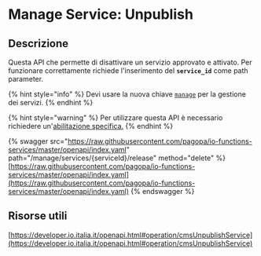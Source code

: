 # Manage Service: Unpublish

## Descrizione

Questa API che permette di disattivare un servizio approvato e attivato. Per funzionare correttamente richiede l'inserimento del **`service_id`** come path parameter.

{% hint style="info" %}
Devi usare la nuova chiave [`manage`](../../funzionalita/pubblicare-un-servizio/chiave-manage.md) per la gestione dei servizi.&#x20;
{% endhint %}

{% hint style="warning" %}
Per utilizzare questa API è necessario richiedere un'[abilitazione specifica.](../../abilitazioni/gestione-dei-servizi.md)
{% endhint %}

{% swagger src="https://raw.githubusercontent.com/pagopa/io-functions-services/master/openapi/index.yaml" path="/manage/services/{serviceId}/release" method="delete" %}
[https://raw.githubusercontent.com/pagopa/io-functions-services/master/openapi/index.yaml](https://raw.githubusercontent.com/pagopa/io-functions-services/master/openapi/index.yaml)
{% endswagger %}

## Risorse utili

[https://developer.io.italia.it/openapi.html#operation/cmsUnpublishService](https://developer.io.italia.it/openapi.html#operation/cmsUnpublishService)
